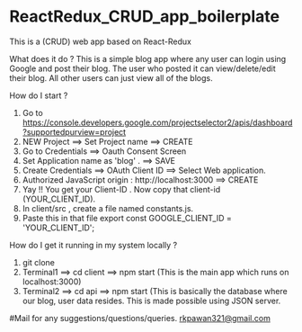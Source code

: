 # ReactRedux_CRUD_app_boilerplate
This is a (CRUD) web app based on React-Redux 

What does it do ?
This is a simple blog app where any user can login using Google and post their blog.
The user who posted it can view/delete/edit their blog.
All other users can just view all of the blogs.

How do I start ?
1) Go to https://console.developers.google.com/projectselector2/apis/dashboard?supportedpurview=project 
2) NEW Project ==> Set Project name ==> CREATE
3) Go to Credentials ==> Oauth Consent Screen
4) Set Application name as 'blog' . ==> SAVE 
5) Create Credentials ==> OAuth Client ID ==> Select Web application.
6) Authorized JavaScript origin : http://localhost:3000 ==> CREATE
7) Yay !! You get your Client-ID . Now copy that client-id (YOUR_CLIENT_ID).
8) In client/src , create a file named constants.js.
9) Paste this in that file
export const GOOGLE_CLIENT_ID = 'YOUR_CLIENT_ID';


How do I get it running in my system locally ?
1) git clone
2) Terminal1 ==> cd client ==> npm start (This is the main app which runs on localhost:3000)
3) Terminal2 ==> cd api ==> npm start (This is basically the database where our blog, user data resides. This is made possible using JSON server.

#Mail for any suggestions/questions/queries.
rkpawan321@gmail.com
